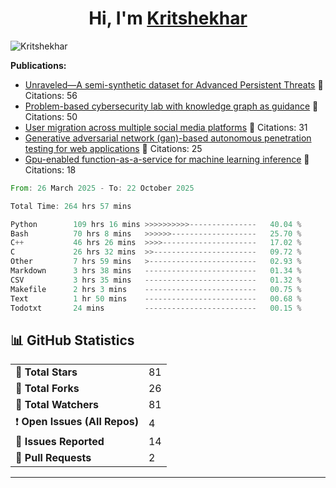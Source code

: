 
<h1 align="center">Hi, I'm <a href="https://Kritshekhar.github.io/Me.io/" target="blank">
Kritshekhar</a></h1>

<!--
**Kritshekhar/Kritshekhar** is a ✨ _special_ ✨ repository because its `README.md` (this file) appears on your GitHub profile.

Here are some ideas to get you started:

- 🔭 I’m currently working on ...
- 🌱 I’m currently learning ...
- 👯 I’m looking to collaborate on ...
- 🤔 I’m looking for help with ...
- 💬 Ask me about ...
- 📫 How to reach me: ...
- 😄 Pronouns: ...
- ⚡ Fun fact: ...
-->
<p align="left"> <img src="https://komarev.com/ghpvc/?username=Kritshekhar&label=Profile%20views&color=0e75b6&style=flat" alt="Kritshekhar" /> </p>

<!-- PUBLICATION START -->
**Publications:**
- [Unraveled—A semi-synthetic dataset for Advanced Persistent Threats](#) 📄 Citations: 56
- [Problem-based cybersecurity lab with knowledge graph as guidance](#) 📄 Citations: 50
- [User migration across multiple social media platforms](#) 📄 Citations: 31
- [Generative adversarial network (gan)-based autonomous penetration testing for web applications](#) 📄 Citations: 25
- [Gpu-enabled function-as-a-service for machine learning inference](#) 📄 Citations: 18

<!-- PUBLICATION END -->



<!--START_SECTION:waka-->

```rust
From: 26 March 2025 - To: 22 October 2025

Total Time: 264 hrs 57 mins

Python        109 hrs 16 mins >>>>>>>>>>---------------   40.04 %
Bash          70 hrs 8 mins   >>>>>>-------------------   25.70 %
C++           46 hrs 26 mins  >>>>---------------------   17.02 %
C             26 hrs 32 mins  >>-----------------------   09.72 %
Other         7 hrs 59 mins   >------------------------   02.93 %
Markdown      3 hrs 38 mins   -------------------------   01.34 %
CSV           3 hrs 35 mins   -------------------------   01.32 %
Makefile      2 hrs 3 mins    -------------------------   00.75 %
Text          1 hr 50 mins    -------------------------   00.68 %
Todotxt       24 mins         -------------------------   00.15 %
```

<!--END_SECTION:waka-->



<!-- GITHUB STATS START -->
<h2>📊 GitHub Statistics</h2>
<table>
  <tr><td>🌟 <strong>Total Stars</strong></td><td>81</td></tr>
  <tr><td>🍴 <strong>Total Forks</strong></td><td>26</td></tr>
  <tr><td>👀 <strong>Total Watchers</strong></td><td>81</td></tr>
  <tr><td>❗ <strong>Open Issues (All Repos)</strong></td><td>4</td></tr>
  <tr><td>📝 <strong>Issues Reported</strong></td><td>14</td></tr>
  <tr><td>🔄 <strong>Pull Requests</strong></td><td>2</td></tr>
</table>

<hr/>
<!-- GITHUB STATS END -->

<!--<p><img align="left" src="https://github-readme-stats.vercel.app/api/top-langs?username=Kritshekhar&show_icons=true&locale=en&layout=compact" alt="Kritshekhar" /></p> -->
